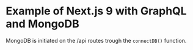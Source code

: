 # Example of Next.js 9 with GraphQL and MongoDB

MongoDB is initiated on the /api routes trough the `connectDB()` function.
